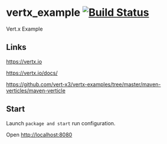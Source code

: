 # vertx_example [![Build Status](https://travis-ci.org/hofiorg/vertx_example.svg?branch=master)](https://travis-ci.org/hofiorg/vertx_example)
Vert.x Example

## Links

<https://vertx.io>

<https://vertx.io/docs/>

<https://github.com/vert-x3/vertx-examples/tree/master/maven-verticles/maven-verticle>

## Start

Launch `package and start` run configuration.

Open <http://localhost:8080> 